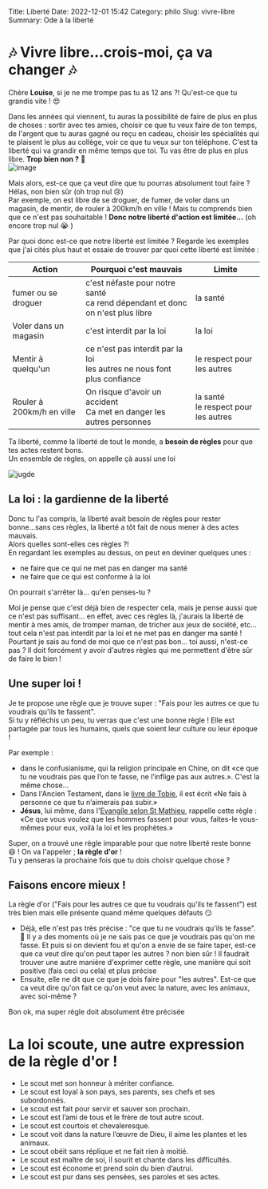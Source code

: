 Title: Liberté
Date: 2022-12-01 15:42
Category: philo
Slug: vivre-libre
Summary: Ode à la liberté

# 🎶 Vivre libre...crois-moi, ça va changer  🎶

Chère **Louise**, si je ne me trompe pas tu as 12 ans ?! Qu'est-ce que tu grandis vite ! :heart_eyes:    

Dans les années qui viennent, tu auras la possibilité de faire de plus en plus de choses : sortir avec tes amies, choisir ce que tu veux faire de ton temps, de l'argent que tu auras gagné ou reçu en cadeau, choisir les spécialités qui te plaisent le plus au collège, voir ce que tu veux sur ton téléphone. C'est ta liberté qui va grandir en même temps que toi. Tu vas être de plus en plus libre. **Trop bien non ?** 🤩  
![image](https://media.giphy.com/media/14rbfgZ6aTgwAo/giphy.gif)

Mais alors, est-ce que ça veut dire que tu pourras absolument tout faire ?  
Hélas, non bien sûr (oh trop nul 😢)  
Par exemple, on est libre de se droguer, de fumer, de voler dans un magasin, de mentir, de rouler à 200km/h en ville ! Mais tu comprends bien que ce n'est pas souhaitable !
**Donc notre liberté d'action est limitée...** (oh encore trop nul 😭 )

Par quoi donc est-ce que notre liberté est limitée ? Regarde les exemples que j'ai cités plus haut et essaie de trouver par quoi cette liberté est limitée :


| Action | Pourquoi c'est mauvais | Limite |
|---|---|---|
| fumer ou se droguer | c'est néfaste pour notre santé<br>ca rend dépendant et donc on n'est plus libre | la santé |
| Voler dans un magasin | c'est interdit par la loi | la loi |
| Mentir à quelqu'un | ce n'est pas interdit par la loi<br>les autres ne nous font plus confiance | le respect pour les autres |
| Rouler à 200km/h en ville | On risque d'avoir un accident<br>Ca met en danger les autres personnes | la santé<br>le respect pour les autres |

Ta liberté, comme la liberté de tout le monde, a **besoin de règles** pour que tes actes restent bons.  
Un ensemble de règles, on appelle çà aussi une loi  

![jugde](https://media.giphy.com/media/wJKQCSeexuO5y/giphy.gif)

## La loi : la gardienne de la liberté
Donc tu l'as compris, la liberté avait besoin de règles pour rester bonne...sans ces règles, la liberté a tôt fait de nous mener à des actes mauvais.  
Alors quelles sont-elles ces règles ?!   
En regardant les exemples au dessus, on peut en deviner quelques unes :

* ne faire que ce qui ne met pas en danger ma santé
* ne faire que ce qui est conforme à la loi  

On pourrait s'arrêter là... qu'en penses-tu ?

Moi je pense que c'est déjà bien de respecter cela, mais je pense aussi que ce n'est pas suffisant...
en effet, avec ces règles là, j'aurais la liberté de mentir à mes amis, de tromper maman, de tricher aux jeux de société, etc... tout cela n'est pas interdit par la loi et ne met pas en danger ma santé !
Pourtant je sais au fond de moi que ce n'est pas bon... toi aussi, n'est-ce pas ? Il doit forcément y avoir d'autres règles qui me permettent d'être sûr de faire le bien !

## Une super loi !
Je te propose une règle que je trouve super : "Fais pour les autres ce que tu voudrais qu'ils te fassent".   
Si tu y réfléchis un peu, tu verras que c'est une bonne règle ! Elle est partagée par tous les humains, quels que soient leur culture ou leur époque !  

Par exemple : 

* dans le confusianisme, qui la religion principale en Chine, on dit «ce que tu ne voudrais pas que l’on te fasse, ne l’inflige pas aux autres.». C'est la même chose... 
* Dans l'Ancien Testament, dans le [livre de Tobie](https://www.aelf.org/bible/Tb/4), il est écrit «Ne fais à personne ce que tu n’aimerais pas subir.»
* **Jésus**, lui même, dans l'[Evangile selon St Mathieu](https://www.aelf.org/bible/Mt/7), rappelle cette règle : «Ce que vous voulez que les hommes fassent pour vous, faites-le vous-mêmes pour eux, voilà la loi et les prophètes.»

Super, on a trouvé une règle imparable pour que notre liberté reste bonne :smile: ! On va l'appeler ; **la règle d'or** !  
Tu y penseras la prochaine fois que tu dois choisir quelque chose ?

## Faisons encore mieux !

La règle d'or ("Fais pour les autres ce que tu voudrais qu'ils te fassent") est très bien mais elle présente quand même quelques défauts :smirk:
- Déjà, elle n'est pas très précise : "ce que tu ne voudrais qu'ils te fasse". 🤔 Il y a des moments où je ne sais pas ce que je voudrais pas qu'on me fasse. Et puis si on devient fou et qu'on a envie de se faire taper, est-ce que ca veut dire qu'on peut taper les autres ? non bien sûr !
Il faudrait trouver une autre manière d'exprimer cette règle, une manière qui soit positive (fais ceci ou cela) et plus précise
- Ensuite, elle ne dit que ce que je dois faire pour "les autres". Est-ce que ca veut dire qu'on fait ce qu'on veut avec la nature, avec les animaux, avec soi-même ?

Bon ok, ma super règle doit absolument être précisée


La loi scoute, une autre expression de la règle d'or !
======================================================

* Le scout met son honneur à mériter confiance.
* Le scout est loyal à son pays, ses parents, ses chefs et ses subordonnés.
* Le scout est fait pour servir et sauver son prochain.
* Le scout est l’ami de tous et le frère de tout autre scout.
* Le scout est courtois et chevaleresque.
* Le scout voit dans la nature l’œuvre de Dieu, il aime les plantes et les animaux.
* Le scout obéit sans réplique et ne fait rien à moitié.
* Le scout est maître de soi, il sourit et chante dans les difficultés.
* Le scout est économe et prend soin du bien d’autrui.
* Le scout est pur dans ses pensées, ses paroles et ses actes.


